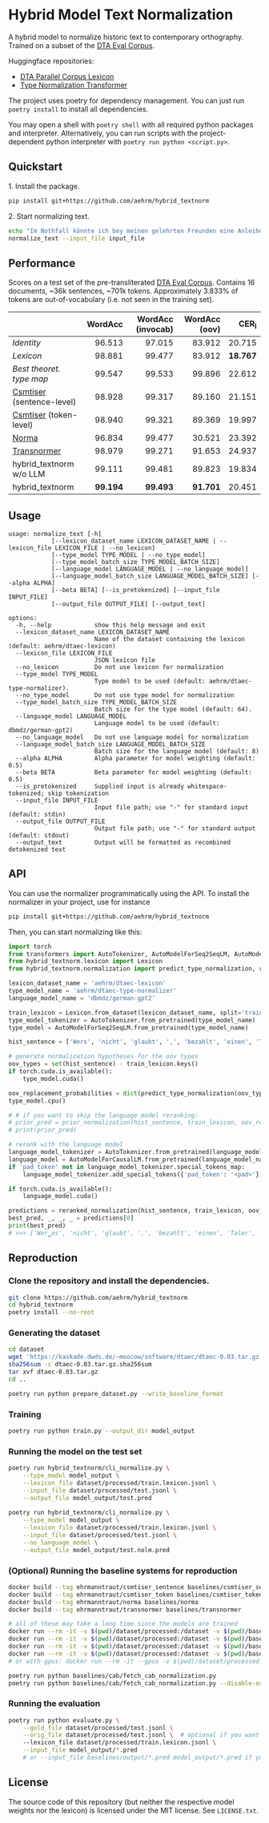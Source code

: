 # Hybrid Model Text Normalization

A hybrid model to normalize historic text to contemporary orthography. Trained on a subset of the [DTA Eval Corpus](https://kaskade.dwds.de/~moocow/software/dtaec).

Huggingface repositories:
* [DTA Parallel Corpus Lexicon](https://huggingface.co/datasets/aehrm/dtaec-lexicon)
* [Type Normalization Transformer](https://huggingface.co/aehrm/dtaec-type-normalizer)

The project uses poetry for dependency management. You can just run `poetry install` to install all dependencies.

You may open a shell with `poetry shell` with all required python packages and interpreter. Alternatively, you can run scripts with the project-dependent python interpreter with `poetry run python <script.py>`.

## Quickstart

1\. Install the package.

```bash
pip install git+https://github.com/aehrm/hybrid_textnorm
```

2\. Start normalizing text.

```bash
echo "Im Nothfall könnte ich bey meinen gelehrten Freunden eine Anleihe von Citaten machen." > input_file
normalize_text --input_file input_file
```

## Performance

Scores on a test set of the pre-transliterated [DTA Eval Corpus](https://kaskade.dwds.de/~moocow/software/dtaec). 
Contains 16 documents, ~36k sentences, ~701k tokens. Approximately 3.833% of tokens are out-of-vocabulary
(i.e. not seen in the training set).

|                                                                   | **WordAcc** | **WordAcc (invocab)** | **WordAcc (oov)** | **CER<sub>I</sub>** |
|:------------------------------------------------------------------|------------:|----------------------:|------------------:|--------------------:|
| _Identity_                                                        |      96.513 |                97.015 |            83.912 |              20.715 |
| _Lexicon_                                                         |      98.881 |                99.477 |            83.912 |          **18.767** |
| _Best theoret. type map_                                          |      99.547 |                99.533 |            99.896 |              22.612 |
| [Csmtiser](https://github.com/clarinsi/csmtiser) (sentence-level) |      98.928 |                99.317 |            89.160 |              21.151 |
| [Csmtiser](https://github.com/clarinsi/csmtiser) (token-level)    |      98.940 |                99.321 |            89.369 |              19.997 |
| [Norma](https://github.com/comphist/norma)                        |      96.834 |                99.477 |            30.521 |              23.392 |
| [Transnormer](https://github.com/ybracke/transnormer)             |      98.979 |                99.271 |            91.653 |              24.937 |
| hybrid_textnorm w/o LLM                                           |      99.111 |                99.481 |            89.823 |              19.834 |
| hybrid_textnorm                                                   |  **99.194** |            **99.493** |        **91.701** |              20.451 |


## Usage

```
usage: normalize_text [-h]
            [--lexicon_dataset_name LEXICON_DATASET_NAME | --lexicon_file LEXICON_FILE | --no_lexicon]
            [--type_model TYPE_MODEL | --no_type_model]
            [--type_model_batch_size TYPE_MODEL_BATCH_SIZE]
            [--language_model LANGUAGE_MODEL | --no_language_model]
            [--language_model_batch_size LANGUAGE_MODEL_BATCH_SIZE] [--alpha ALPHA]
            [--beta BETA] [--is_pretokenized] [--input_file INPUT_FILE]
            [--output_file OUTPUT_FILE] [--output_text]

options:
  -h, --help            show this help message and exit
  --lexicon_dataset_name LEXICON_DATASET_NAME
                        Name of the dataset containing the lexicon (default: aehrm/dtaec-lexicon)
  --lexicon_file LEXICON_FILE
                        JSON lexicon file
  --no_lexicon          Do not use lexicon for normalization
  --type_model TYPE_MODEL
                        Type model to be used (default: aehrm/dtaec-type-normalizer).
  --no_type_model       Do not use type model for normalization
  --type_model_batch_size TYPE_MODEL_BATCH_SIZE
                        Batch size for the type model (default: 64).
  --language_model LANGUAGE_MODEL
                        Language model to be used (default: dbmdz/german-gpt2)
  --no_language_model   Do not use language model for normalization
  --language_model_batch_size LANGUAGE_MODEL_BATCH_SIZE
                        Batch size for the language model (default: 8)
  --alpha ALPHA         Alpha parameter for model weighting (default: 0.5)
  --beta BETA           Beta parameter for model weighting (default: 0.5)
  --is_pretokenized     Supplied input is already whitespace-tokenized; skip tokenization
  --input_file INPUT_FILE
                        Input file path; use "-" for standard input (default: stdin)
  --output_file OUTPUT_FILE
                        Output file path; use "-" for standard output (default: stdout)
  --output_text         Output will be formatted as recombined detokenized text
```

## API

You can use the normalizer programmatically using the API. To install the normalizer in your project, use for instance
```bash
pip install git+https://github.com/aehrm/hybrid_textnorm
```

Then, you can start normalizing like this:
```python
import torch
from transformers import AutoTokenizer, AutoModelForSeq2SeqLM, AutoModelForCausalLM
from hybrid_textnorm.lexicon import Lexicon
from hybrid_textnorm.normalization import predict_type_normalization, reranked_normalization, prior_normalization

lexicon_dataset_name = 'aehrm/dtaec-lexicon'
type_model_name = 'aehrm/dtaec-type-normalizer'
language_model_name = 'dbmdz/german-gpt2'

train_lexicon = Lexicon.from_dataset(lexicon_dataset_name, split='train')
type_model_tokenizer = AutoTokenizer.from_pretrained(type_model_name)
type_model = AutoModelForSeq2SeqLM.from_pretrained(type_model_name)

hist_sentence = ['Wers', 'nicht', 'glaubt', ',', 'bezahlt', 'einen', 'Thaler', '.']

# generate normalization hypotheses for the oov types
oov_types = set(hist_sentence) - train_lexicon.keys()
if torch.cuda.is_available():
    type_model.cuda()

oov_replacement_probabilities = dict(predict_type_normalization(oov_types, type_model_tokenizer, type_model))
type_model.cpu()

# # if you want to skip the language model reranking:
# prior_pred = prior_normalization(hist_sentence, train_lexicon, oov_replacement_probabilities)
# print(prior_pred)

# rerank with the language model
language_model_tokenizer = AutoTokenizer.from_pretrained(language_model_name)
language_model = AutoModelForCausalLM.from_pretrained(language_model_name)
if 'pad_token' not in language_model_tokenizer.special_tokens_map:
    language_model_tokenizer.add_special_tokens({'pad_token': '<pad>'})

if torch.cuda.is_available():
    language_model.cuda()

predictions = reranked_normalization(hist_sentence, train_lexicon, oov_replacement_probabilities, language_model_tokenizer, language_model)
best_pred, _, _, _ = predictions[0]
print(best_pred)
# >>> ['Wer▁es', 'nicht', 'glaubt', ',', 'bezahlt', 'einen', 'Taler', '.']
```

## Reproduction

### Clone the repository and install the dependencies.

```bash
git clone https://github.com/aehrm/hybrid_textnorm
cd hybrid_textnorm
poetry install --no-root
```

### Generating the dataset

```bash
cd dataset
wget 'https://kaskade.dwds.de/~moocow/software/dtaec/dtaec-0.03.tar.gz'
sha256sum -c dtaec-0.03.tar.gz.sha256sum
tar xvf dtaec-0.03.tar.gz
cd ..

poetry run python prepare_dataset.py --write_baseline_format
```

### Training

```bash
poetry run python train.py --output_dir model_output
```

### Running the model on the test set

```bash
poetry run hybrid_textnorm/cli_normalize.py \
    --type_model model_output \
    --lexicon_file dataset/processed/train.lexicon.jsonl \
    --input_file dataset/processed/test.jsonl \
    --output_file model_output/test.pred
    
poetry run hybrid_textnorm/cli_normalize.py \
    --type_model model_output \
    --lexicon_file dataset/processed/train.lexicon.jsonl \
    --input_file dataset/processed/test.jsonl \
    --no_language_model \
    --output_file model_output/test.nolm.pred
```

### (Optional) Running the baseline systems for reproduction

```bash
docker build --tag ehrmanntraut/csmtiser_sentence baselines/csmtiser_sentence
docker build --tag ehrmanntraut/csmtiser_token baselines/csmtiser_token
docker build --tag ehrmanntraut/norma baselines/norma
docker build --tag ehrmanntraut/transnormer baselines/transnormer

# all of these may take a long time since the models are trained
docker run --rm -it -v $(pwd)/dataset/processed:/dataset -v $(pwd)/baselines/output:/output ehrmanntraut/norma
docker run --rm -it -v $(pwd)/dataset/processed:/dataset -v $(pwd)/baselines/output:/output ehrmanntraut/csmtiser_token
docker run --rm -it -v $(pwd)/dataset/processed:/dataset -v $(pwd)/baselines/output:/output ehrmanntraut/csmtiser_sentence
docker run --rm -it -v $(pwd)/dataset/processed:/dataset -v $(pwd)/baselines/output:/output ehrmanntraut/transnormer
# or with gpus: docker run --rm -it --gpus -v $(pwd)/dataset/processed:/dataset -v $(pwd)/baselines/output:/output ehrmanntraut/transnormer

poetry run python baselines/cab/fetch_cab_normalization.py
poetry run python baselines/cab/fetch_cab_normalization.py --disable-exlex
```

### Running the evaluation

```bash
poetry run python evaluate.py \
    --gold_file dataset/processed/test.jsonl \
    --orig_file dataset/processed/test.jsonl \  # optional if you want oov results
    --lexicon_file dataset/processed/train.lexicon.jsonl \
    --input_file model_output/*.pred
    # or --input_file baselines/output/*.pred model_output/*.pred if you wand to include the baselines
```

## License

The source code of this repository (but neither the respective model weights nor the lexicon) is licensed under the MIT license. See `LICENSE.txt`.

